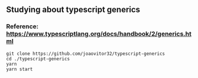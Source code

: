 ## Studying about typescript generics

### Reference: https://www.typescriptlang.org/docs/handbook/2/generics.html
```
git clone https://github.com/joaovitor32/typescript-generics
cd ./typescript-generics
yarn 
yarn start
```